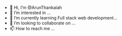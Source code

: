 - 👋 Hi, I’m @ArunThankaiah
- 👀 I’m interested in ...
- 🌱 I’m currently learning Full stack web development...
- 💞️ I’m looking to collaborate on ...
- 📫 How to reach me ...

<!---
ArunThankaiah/ArunThankaiah is a ✨ special ✨ repository because its `README.md` (this file) appears on your GitHub profile.
You can click the Preview link to take a look at your changes.
--->

